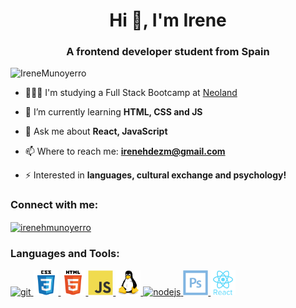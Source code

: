 <h1 align="center">Hi 👋, I'm Irene</h1>
<h3 align="center">A frontend developer student from Spain</h3>

<p align="left"> <img src="https://komarev.com/ghpvc/?username=IreneMunoyerro&label=Profile%20views&color=0e75b6&style=flat" alt="IreneMunoyerro" /> </p>

- 👩🏻‍💻 I'm studying a Full Stack Bootcamp at [Neoland](https://www.neoland.es/)

- 🌱 I’m currently learning **HTML, CSS and JS**

- 💬 Ask me about **React, JavaScript**

- 📫 Where to reach me: **irenehdezm@gmail.com**

- ⚡ Interested in **languages, cultural exchange and psychology!**

<h3 align="left">Connect with me:</h3>
<p align="left">
<a href="https://www.linkedin.com/in/irenehmunoyerro/" target="blank"><img align="center" src="https://raw.githubusercontent.com/rahuldkjain/github-profile-readme-generator/master/src/images/icons/Social/linked-in-alt.svg" alt="irenehmunoyerro" height="30" width="40" /></a>
</p>

<h3 align="left">Languages and Tools:</h3>
<p align="left"> <a href="https://git-scm.com/" target="_blank"> <img src="https://www.vectorlogo.zone/logos/git-scm/git-scm-icon.svg" alt="git" width="40" height="40"/> </a> <a href="https://www.w3schools.com/css/" target="_blank"> <img src="https://raw.githubusercontent.com/devicons/devicon/master/icons/css3/css3-original-wordmark.svg" alt="css3" width="40" height="40"/> </a> <a href="https://www.w3.org/html/" target="_blank"> <img src="https://raw.githubusercontent.com/devicons/devicon/master/icons/html5/html5-original-wordmark.svg" alt="html5" width="40" height="40"/> </a> <a href="https://developer.mozilla.org/en-US/docs/Web/JavaScript" target="_blank"> <img src="https://raw.githubusercontent.com/devicons/devicon/master/icons/javascript/javascript-original.svg" alt="javascript" width="40" height="40"/> </a>  <a href="https://www.linux.org/" target="_blank"> <img src="https://raw.githubusercontent.com/devicons/devicon/master/icons/linux/linux-original.svg" alt="linux" width="40" height="40"/> </a> <a href="https://nodejs.org" target="_blank"> <img src="https://icon-library.com/images/nodejs-icon/nodejs-icon-13.jpg" alt="nodejs" width="40" height="40"/> </a> <a href="https://www.photoshop.com/en" target="_blank"> <img src="https://raw.githubusercontent.com/devicons/devicon/master/icons/photoshop/photoshop-line.svg" alt="photoshop" width="40" height="40"/> </a> <a href="https://reactjs.org/" target="_blank"> <img src="https://raw.githubusercontent.com/devicons/devicon/master/icons/react/react-original-wordmark.svg" alt="react" width="40" height="40"/> </a> </p> 

